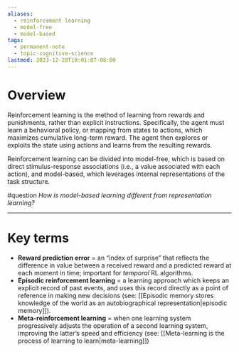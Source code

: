 ```yaml
---
aliases:
  - reinforcement learning
  - model-free
  - model-based
tags:
  - permanent-note
  - topic-cognitive-science
lastmod: 2023-12-28T19:01:07-08:00
---
```

# Overview

Reinforcement learning is the method of learning from rewards and punishments, rather than explicit instructions. Specifically, the agent must learn a behavioral policy, or mapping from states to actions, which maximizes cumulative long-term reward. The agent then explores or exploits the state using actions and learns from the resulting rewards.

Reinforcement learning can be divided into model-free, which is based on direct stimulus-response associations (i.e., a value associated with each action), and model-based, which leverages internal representations of the task structure.

#question *How is model-based learning different from representation learning?*

---
# Key terms

- **Reward prediction error** = an “index of surprise” that reflects the difference in value between a received reward and a predicted reward at each moment in time; important for *temporal* RL algorithms.
- **Episodic reinforcement learning** = a learning approach which keeps an explicit record of past events, and uses this record directly as a point of reference in making new decisions (see: [[Episodic memory stores knowledge of the world as an autobiographical representation|episodic memory]]).
- **Meta-reinforcement learning** = when one learning system progressively adjusts the operation of a second learning system, improving the latter’s speed and efficiency (see: [[Meta-learning is the process of learning to learn|meta-learning]])
